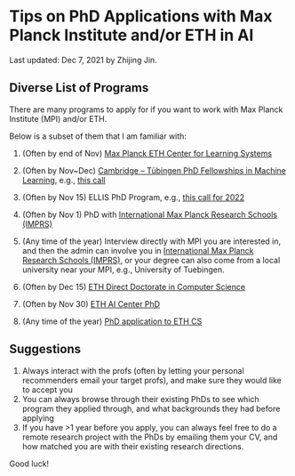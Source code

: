 # Tips on PhD Applications with Max Planck Institute and/or ETH in AI

Last updated: Dec 7, 2021 by Zhijing Jin.

## Diverse List of Programs
There are many programs to apply for if you want to work with Max Planck Institute (MPI) and/or ETH.

Below is a subset of them that I am familiar with:

1. (Often by end of Nov) [Max Planck ETH Center for Learning Systems](https://learning-systems.org/apply)

2. (Often by Nov~Dec) [Cambridge – Tübingen PhD Fellowships in Machine Learning](http://mlg.eng.cam.ac.uk/?page_id=659), e.g., [this call](https://www.is.mpg.de/jobs/cambridge-tubingen-phd-fellowships-in-machine-learning)
3. (Often by Nov 15) ELLIS PhD Program, e.g., [this call for 2022](https://twitter.com/ELLISforEurope/status/1564962787335585792)
4. (Often by Nov 1) PhD with [International Max Planck Research Schools (IMPRS)](https://imprs.is.mpg.de/application)
5. (Any time of the year) Interview directly with MPI you are interested in, and then the admin can involve you in [International Max Planck Research Schools (IMPRS)](https://imprs.is.mpg.de/application), or your degree can also come from a local university near your MPI, e.g., University of Tuebingen.
6. (Often by Dec 15) [ETH Direct Doctorate in Computer Science](https://inf.ethz.ch/doctorate/direct-doctorate-computer-science.html)
7. (Often by Nov 30) [ETH AI Center PhD](https://ai.ethz.ch/education/phd-and-postdoc-programs.html#par_textimage_1068285857)
8. (Any time of the year) [PhD application to ETH CS](https://inf.ethz.ch/doctorate/doctoral-studies/application-and-admission.html)

## Suggestions
1. Always interact with the profs (often by letting your personal recommenders email your target profs), and make sure they would like to accept you
2. You can always browse through their existing PhDs to see which program they applied through, and what backgrounds they had before applying
3. If you have >1 year before you apply, you can always feel free to do a remote research project with the PhDs by emailing them your CV, and how matched you are with their existing research directions.

Good luck!

